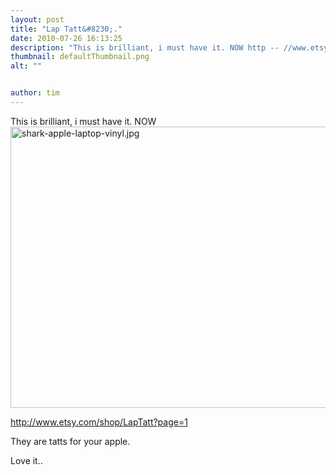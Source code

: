 ```yaml
---
layout: post
title: "Lap Tatt&#8230;."
date: 2010-07-26 16:13:25
description: "This is brilliant, i must have it. NOW http -- //www.etsy.com/shop/LapTatt?page=1 They are tatts for your apple. Love it&#8230;.."
thumbnail: defaultThumbnail.png
alt: ""


author: tim
---
```


<p>This is brilliant, i must have it.  <span class="caps">NOW</span><img alt="shark-apple-laptop-vinyl.jpg" src="http://donkeyontheedge.com/shark-apple-laptop-vinyl.jpg"  style="" width="600" height="450" /></p>

<p><a href="http://www.etsy.com/shop/LapTatt?page=1">http://www.etsy.com/shop/LapTatt?page=1</a></p>

<p>They are tatts for your apple. </p>

<p>Love it..</p>
